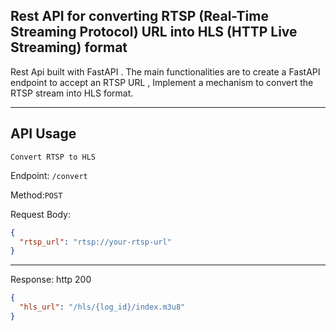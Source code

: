    ## Rest API for converting RTSP (Real-Time Streaming Protocol) URL into HLS (HTTP Live Streaming) format
Rest Api built with FastAPI . The main functionalities are to create a FastAPI endpoint to accept an RTSP URL ,
 Implement a mechanism to convert the RTSP stream into HLS format.


----






## API Usage
```
Convert RTSP to HLS
```
Endpoint: `/convert`

Method:`POST`

Request Body:
 

```json
{
  "rtsp_url": "rtsp://your-rtsp-url"
}
```
----

Response: http 200
```json
{
  "hls_url": "/hls/{log_id}/index.m3u8"
}
```
